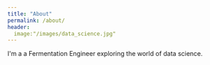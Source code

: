 ```yaml
---
title: "About"
permalink: /about/
header:
  image:"/images/data_science.jpg"
---
```


I'm a a Fermentation Engineer exploring the world of data science.
